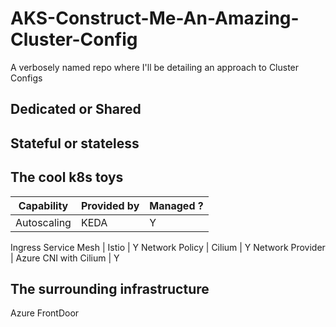 # AKS-Construct-Me-An-Amazing-Cluster-Config
A verbosely named repo where I'll be detailing an approach to Cluster Configs

## Dedicated or Shared

## Stateful or stateless

## The cool k8s toys

Capability | Provided by | Managed ? 
---------- | ----------- | ---------
Autoscaling | KEDA | Y
Ingress
Service Mesh | Istio | Y
Network Policy | Cilium | Y
Network Provider | Azure CNI with Cilium | Y

## The surrounding infrastructure

Azure FrontDoor
